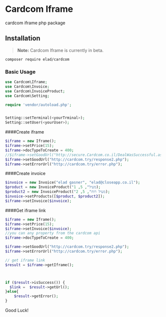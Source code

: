 # Cardcom Iframe
cardcom iframe php package


## Installation

> **Note:** Cardcom Iframe is currently in beta.

    composer require elad/cardcom


### Basic Usage



```php
use Cardcom\Iframe;
use Cardcom\Invoice;
use Cardcom\InvoiceProduct;
use Cardcom\Setting;

require 'vendor/autoload.php';


Setting::setTerminal(<yourTrminal>);
Setting::setUser(<yourUser>);
```

####Create iframe
```php
$iframe = new Iframe();
$iframe->setPrice(15);
$iframe->docTypeToCreate = 400;
//$iframe->setGoodUrl("http://secure.Cardcom.co.il/DealWasSuccessful.aspx");
$iframe->setGoodUrl("http://cardcom.try/response2.php");
$iframe->setErrorUrl("http://cardcom.try/error.php");
```

####Create invoice
```php
$invoice = new Invoice("elad gasner", "elad@closeapp.co.il");
$product = new InvoiceProduct("מעיל", 5, 1);
$product2 = new InvoiceProduct("מעיל רוח", 5, 2);
$invoice->setProducts([$product, $product2]);
$iframe->setInvoice($invoice);
```

####Get iframe link
```php
$iframe = new Iframe();
$iframe->setPrice(15);
$iframe->setInvoice($invoice);
//you can any property from the cardcom api
$iframe->docTypeToCreate = 400;

$iframe->setGoodUrl("http://cardcom.try/response2.php");
$iframe->setErrorUrl("http://cardcom.try/error.php");

// get iframe link
$result = $iframe->getIframe();



if ($result->isSuccess()) {
  $link =  $result->getUrl();
}else{
	$result->getError();
}
```

Good Luck!
